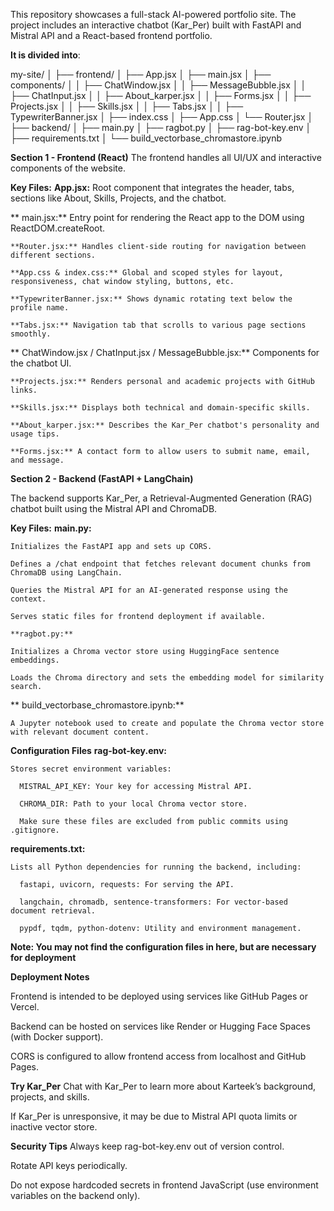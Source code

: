 This repository showcases a full-stack AI-powered portfolio site. The project includes an interactive chatbot (Kar_Per) built with FastAPI and Mistral API and a React-based frontend portfolio. 

**It is divided into**:

my-site/
│
├── frontend/
│   ├── App.jsx
│   ├── main.jsx
│   ├── components/
│   │   ├── ChatWindow.jsx
│   │   ├── MessageBubble.jsx
│   │   ├── ChatInput.jsx
│   │   ├── About_karper.jsx
│   │   ├── Forms.jsx
│   │   ├── Projects.jsx
│   │   ├── Skills.jsx
│   │   ├── Tabs.jsx
│   │   ├── TypewriterBanner.jsx
│   ├── index.css
│   ├── App.css
│   └── Router.jsx
│
├── backend/
│   ├── main.py
│   ├── ragbot.py
│   ├── rag-bot-key.env
│   ├── requirements.txt
│   └── build_vectorbase_chromastore.ipynb

**Section 1 - Frontend (React)**
  The frontend handles all UI/UX and interactive components of the website.
  
  **Key Files:**
    **App.jsx:** Root component that integrates the header, tabs, sections like About, Skills, Projects, and the chatbot.
    
   ** main.jsx:** Entry point for rendering the React app to the DOM using ReactDOM.createRoot.
    
    **Router.jsx:** Handles client-side routing for navigation between different sections.
    
    **App.css & index.css:** Global and scoped styles for layout, responsiveness, chat window styling, buttons, etc.
    
    **TypewriterBanner.jsx:** Shows dynamic rotating text below the profile name.
    
    **Tabs.jsx:** Navigation tab that scrolls to various page sections smoothly.
    
   ** ChatWindow.jsx / ChatInput.jsx / MessageBubble.jsx:** Components for the chatbot UI.
    
    **Projects.jsx:** Renders personal and academic projects with GitHub links.
    
    **Skills.jsx:** Displays both technical and domain-specific skills.
    
    **About_karper.jsx:** Describes the Kar_Per chatbot's personality and usage tips.
    
    **Forms.jsx:** A contact form to allow users to submit name, email, and message.

  
**Section 2 - Backend (FastAPI + LangChain)**

  The backend supports Kar_Per, a Retrieval-Augmented Generation (RAG) chatbot built using the Mistral API and ChromaDB.
  
  **Key Files:**
    **main.py:**
    
    Initializes the FastAPI app and sets up CORS.
    
    Defines a /chat endpoint that fetches relevant document chunks from ChromaDB using LangChain.
    
    Queries the Mistral API for an AI-generated response using the context.
    
    Serves static files for frontend deployment if available.
    
    **ragbot.py:**
    
    Initializes a Chroma vector store using HuggingFace sentence embeddings.
    
    Loads the Chroma directory and sets the embedding model for similarity search.
    
   ** build_vectorbase_chromastore.ipynb:**
    
    A Jupyter notebook used to create and populate the Chroma vector store with relevant document content.

**Configuration Files**
  **rag-bot-key.env:**
  
    Stores secret environment variables:
    
      MISTRAL_API_KEY: Your key for accessing Mistral API.
      
      CHROMA_DIR: Path to your local Chroma vector store.
      
      Make sure these files are excluded from public commits using .gitignore.
  
  **requirements.txt:**
  
    Lists all Python dependencies for running the backend, including:
    
      fastapi, uvicorn, requests: For serving the API.
      
      langchain, chromadb, sentence-transformers: For vector-based document retrieval.
      
      pypdf, tqdm, python-dotenv: Utility and environment management.

**Note: You may not find the configuration files in here, but are necessary for deployment**

**Deployment Notes**

  Frontend is intended to be deployed using services like GitHub Pages or Vercel.
  
  Backend can be hosted on services like Render or Hugging Face Spaces (with Docker support).
  
  CORS is configured to allow frontend access from localhost and GitHub Pages.

**Try Kar_Per**
  Chat with Kar_Per to learn more about Karteek’s background, projects, and skills.
  
  If Kar_Per is unresponsive, it may be due to Mistral API quota limits or inactive vector store.

**Security Tips**
  Always keep rag-bot-key.env out of version control.
  
  Rotate API keys periodically.
  
  Do not expose hardcoded secrets in frontend JavaScript (use environment variables on the backend only).